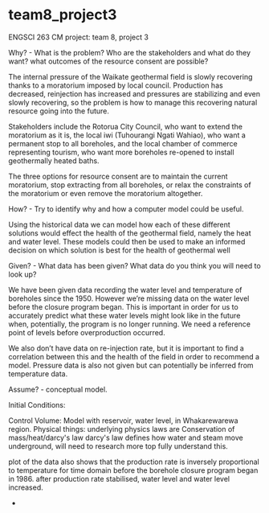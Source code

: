 # team8_project3
ENGSCI 263 CM project:
team 8, project 3

Why? - What is the problem? Who are the stakeholders and what do they want? what outcomes of the resource consent are possible?

The internal pressure of the Waikate geothermal field is slowly recovering thanks to a moratorium imposed by local council. Production has decreased, reinjection has increased and pressures are stabilizing and even slowly recovering, so the problem is how to manage this recovering natural resource going into the future. 

Stakeholders include the Rotorua City Council, who want to extend the moratorium as it is, the local iwi (Tuhourangi Ngati Wahiao), who want a permanent stop to all boreholes, and the local chamber of commerce representing tourism, who want more boreholes re-opened to install geothermally heated baths.

The three options for resource consent are to maintain the current moratorium, stop extracting from all boreholes, or relax the constraints of the moratorium or even remove the moratorium altogether.


How? - Try to identify why and how a computer model could be useful. 

Using the historical data we can model how each of these different solutions would effect the health of the geothermal field, namely the heat and water level. 
These models could then be used to make an informed decision on which solution is best for the health of geothermal well


Given? - What data has been given? What data do you think you will need to look up? 

We have been given data recording the water level and temperature of boreholes since the 1950. However we’re missing data on the water level before the closure program began. This is important in order for us to accurately predict what these water levels might look like in the future when, potentially, the program is no longer running. We need a reference point of levels before overproduction occurred.

We also don’t have data on re-injection rate, but it is important to find a correlation between this and the health of the field in order to recommend a model. Pressure data is also not given but can potentially be inferred from temperature data.


Assume? - conceptual model.

Initial Conditions:

Control Volume: Model with reservoir, water level, in Whakarewarewa region. 
Physical things:
underlying physics laws are Conservation of mass/heat/darcy's law
darcy's law defines how water and steam move underground, will need to research more top fully understand this.

plot of the data also shows that the production rate is inversely proportional to temperature for time domain before the borehole closure program began in 1986. after production rate stabilised, water level and water level increased.



+

